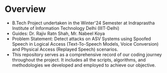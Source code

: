 # Overview
- B.Tech Project undertaken in the Winter'24 Semester at Indraprastha Institute of Information Technology Delhi (IIIT-Delhi)
- Guides: Dr. Rajiv Ratn Shah, Mr. Nabeel Koya
- Problem Statement: Detect attacks on ASV Systems using Spoofed Speech in Logical Access (Text-To-Speech Models, Voice Conversion) and Physical Access (Replayed Speech) scenarios.
- This repository serves as a comprehensive record of our coding journey throughout the project. It includes all the scripts, algorithms, and methodologies we developed and employed to achieve our objective.
